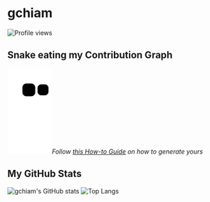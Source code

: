 # gchiam
![Profile views](https://gpvc.arturio.dev/gchiam)

## Snake eating my Contribution Graph
![Snake eating my Contriubution Graph](https://raw.githubusercontent.com/gchiam/gchiam/output/github-contribution-grid-snake.svg)
_Follow [this How-to Guide](https://github.com/marketplace/actions/generate-snake-game-from-github-contribution-grid) on how to generate yours_

## My GitHub Stats
![gchiam's GitHub stats](https://github-readme-stats.vercel.app/api?username=gchiam&show_icons=true&theme=nord&count_private=true)
![Top Langs](https://github-readme-stats.vercel.app/api/top-langs/?username=gchiam&theme=nord&count_private=true&card_width=495)
